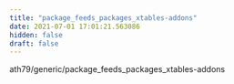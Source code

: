 ```yaml
---
title: "package_feeds_packages_xtables-addons"
date: 2021-07-01 17:01:21.563086
hidden: false
draft: false
---
```


ath79/generic/package_feeds_packages_xtables-addons

